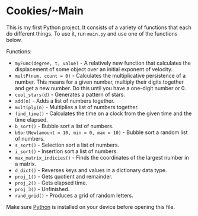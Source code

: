 # Cookies/~Main

This is my first Python project. It consists of a variety of functions that each do different things. To use it, run `main.py` and use one of the functions below.

Functions:
* `myFunc(degree, t, value)` - A relatively new function that calculates the displacement of some object over an initial exponent of velocity.
* `multP(num, count = 0)` - Calculates the multiplicative persistence of a number. This means for a given number, multiply their digits together and get a new number. Do this until you have a one-digit number or 0.
* `cool_stars(d)` - Generates a pattern of stars.
* `add(n)` - Adds a list of numbers together.
* `multiply(n)` - Multiplies a list of numbers together.
* `find_time()` - Calculates the time on a clock from the given time and the time elapsed.
* `b_sort()` - Bubble sort a list of numbers.
* `bSortNew(amount = 10, min = 0, max = 10)` - Bubble sort a random list of numbers.
* `s_sort()` - Selection sort a list of numbers.
* `i_sort()` - Insertion sort a list of numbers.
* `max_matrix_indicies()` - Finds the coordinates of the largest number in a matrix.
* `d_dict()` - Reverses keys and values in a dictionary data type.
* `proj_1()` - Gets quotient and remainder.
* `proj_2()` - Gets elapsed time.
* `proj_3()` - Unfinished.
* `rand_grid()` - Produces a grid of random letters.

Make sure [Python](https://www.python.org/downloads/ "Download Python from www.python.org") is installed on your device before opening this file.
